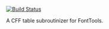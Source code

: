 [![Build Status](https://travis-ci.org/googlei18n/compreffor.svg?branch=master)](https://travis-ci.org/googlei18n/compreffor)

A CFF table subroutinizer for FontTools.
